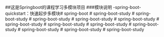 ##这是Springboot的课程学习多模块项目
###模块说明
-spring-boot-quickstart：快速起步多模块#   s p r i n g - b o o t  
 #   s p r i n g - b o o t - s t u d y  
 #   s p r i n g - b o o t - s t u d y  
 #   s p r i n g - b o o t - s t u d y  
 #   s p r i n g - b o o t - s t u d y  
 #   s p r i n g - b o o t - s t u d y  
 #   s p r i n g - b o o t - s t u d y  
 #   s p r i n g - b o o t - s t u d y  
 #   s p r i n g - b o o t - s t u d y  
 #   s p r i n g - b o o t - s t u d y  
 #   s p r i n g - b o o t - s t u d y  
 #   s p r i n g - b o o t - s t u d y  
 #   s p r i n g - b o o t - s t u d y  
 